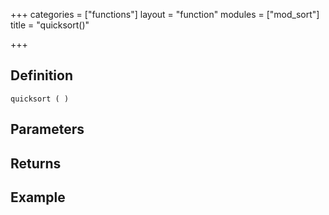 +++
categories = ["functions"]
layout = "function"
modules = ["mod_sort"]
title = "quicksort()"

+++

## Definition

    quicksort ( )

## Parameters

## Returns

## Example
